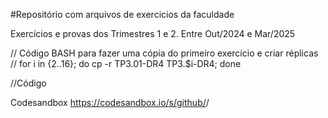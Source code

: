 #Repositório com arquivos de exercicios da faculdade

Exercícios e provas dos Trimestres 1 e 2. Entre Out/2024 e Mar/2025


// Código BASH para fazer uma cópia do primeiro exercício e criar réplicas
// for i in {2..16}; do cp -r TP3.01-DR4 TP3.$i-DR4; done


//Código

Codesandbox
https://codesandbox.io/s/github/<nome-do-github>/<endereco-do-repositorio>
